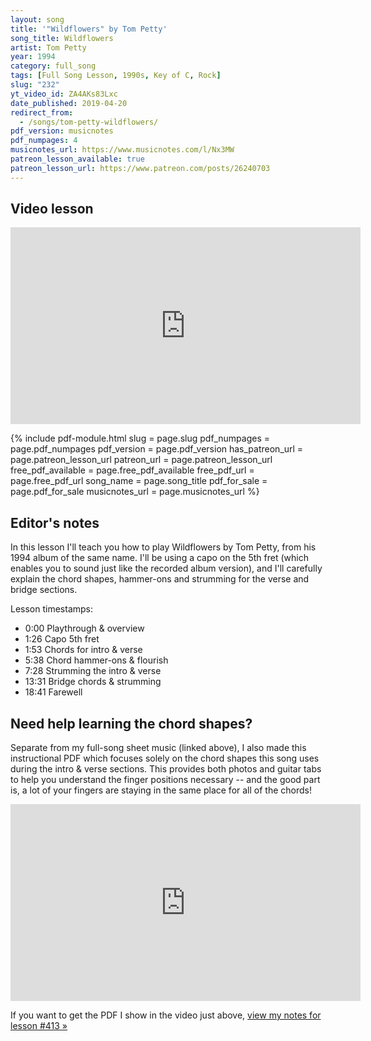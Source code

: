 ```yaml
---
layout: song
title: '"Wildflowers" by Tom Petty'
song_title: Wildflowers
artist: Tom Petty
year: 1994
category: full_song
tags: [Full Song Lesson, 1990s, Key of C, Rock]
slug: "232"
yt_video_id: ZA4AKs83Lxc
date_published: 2019-04-20
redirect_from:
  - /songs/tom-petty-wildflowers/
pdf_version: musicnotes
pdf_numpages: 4
musicnotes_url: https://www.musicnotes.com/l/Nx3MW
patreon_lesson_available: true
patreon_lesson_url: https://www.patreon.com/posts/26240703
---
```




## Video lesson

<iframe width="560" height="315" src="https://www.youtube.com/embed/ZA4AKs83Lxc?showinfo=0" frameborder="0" allowfullscreen></iframe>

{% include pdf-module.html slug = page.slug pdf_numpages = page.pdf_numpages pdf_version = page.pdf_version has_patreon_url = page.patreon_lesson_url patreon_url = page.patreon_lesson_url free_pdf_available = page.free_pdf_available free_pdf_url = page.free_pdf_url song_name = page.song_title pdf_for_sale = page.pdf_for_sale musicnotes_url = page.musicnotes_url %}

## Editor's notes

In this lesson I'll teach you how to play Wildflowers by Tom Petty, from his 1994 album of the same name. I'll be using a capo on the 5th fret (which enables you to sound just like the recorded album version), and I'll carefully explain the chord shapes, hammer-ons and strumming for the verse and bridge sections.

Lesson timestamps:

- 0:00 Playthrough & overview
- 1:26 Capo 5th fret
- 1:53 Chords for intro & verse
- 5:38 Chord hammer-ons & flourish
- 7:28 Strumming the intro & verse
- 13:31 Bridge chords & strumming
- 18:41 Farewell

## Need help learning the chord shapes?

Separate from my full-song sheet music (linked above), I also made this instructional PDF which focuses solely on the chord shapes this song uses during the intro & verse sections. This provides both photos and guitar tabs to help you understand the finger positions necessary -- and the good part is, a lot of your fingers are staying in the same place for all of the chords!

<iframe width="560" height="315" src="https://www.youtube.com/embed/AwF2muqKBGs" frameborder="0" allowfullscreen></iframe>

If you want to get the PDF I show in the video just above, [view my notes for lesson #413 »](http://playsongnotes.com/lessons/413)
